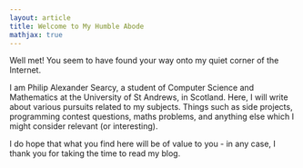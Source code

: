 ```yaml
---
layout: article
title: Welcome to My Humble Abode
mathjax: true
---
```


Well met! You seem to have found your way onto
my quiet corner of the Internet.

I am Philip Alexander Searcy, a student of Computer Science
and Mathematics at the University of St Andrews, in Scotland.
Here, I will write about various pursuits related to my subjects.
Things such as side projects, programming contest questions,
maths problems, and anything else which I might consider
relevant (or interesting).

I do hope that what you find here will be of value to you - in
any case, I thank you for taking the time to read my blog.